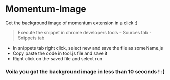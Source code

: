 Momentum-Image
==============

Get the background image of momentum extension in a click ;)
>Execute the snippet in chrome developers tools - Sources tab - Snippets tab

* In snippets tab right click, select new and save the file as someName.js
* Copy paste the code in tool.js file and save it
* Right click on the saved file and select run

### Voila you got the background image in less than 10 seconds ! :)
